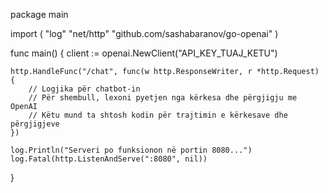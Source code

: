 package main

import (
    "log"
    "net/http"
    "github.com/sashabaranov/go-openai"
)

func main() {
    client := openai.NewClient("API_KEY_TUAJ_KETU")

    http.HandleFunc("/chat", func(w http.ResponseWriter, r *http.Request) {
        // Logjika për chatbot-in
        // Për shembull, lexoni pyetjen nga kërkesa dhe përgjigju me OpenAI
        // Këtu mund ta shtosh kodin për trajtimin e kërkesave dhe përgjigjeve
    })

    log.Println("Serveri po funksionon në portin 8080...")
    log.Fatal(http.ListenAndServe(":8080", nil))
}
